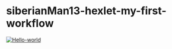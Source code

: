 # siberianMan13-hexlet-my-first-workflow

[![Hello-world](https://github.com/siberianMan13/siberianMan13-hexlet-my-first-workflow/actions/workflows/hello-world.yml/badge.svg?branch=main)](https://github.com/siberianMan13/siberianMan13-hexlet-my-first-workflow/actions/workflows/hello-world.yml)
